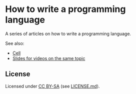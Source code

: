 # How to write a programming language

A series of articles on how to write a programming language.

See also:

* <a href="https://github.com/andybalaam/cell">Cell</a>
* <a href="https://github.com/andybalaam/videos-writing-cell">Slides for videos on the same topic</a>

## License

Licensed under [CC BY-SA](https://creativecommons.org/licenses/by-sa/4.0/) (see [LICENSE.md](LICENSE.md)).
